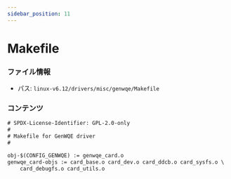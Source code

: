 ```yaml
---
sidebar_position: 11
---
```

# Makefile

### ファイル情報

- パス: `linux-v6.12/drivers/misc/genwqe/Makefile`

### コンテンツ

```txt
# SPDX-License-Identifier: GPL-2.0-only
#
# Makefile for GenWQE driver
#

obj-$(CONFIG_GENWQE) := genwqe_card.o
genwqe_card-objs := card_base.o card_dev.o card_ddcb.o card_sysfs.o \
	card_debugfs.o card_utils.o

```
